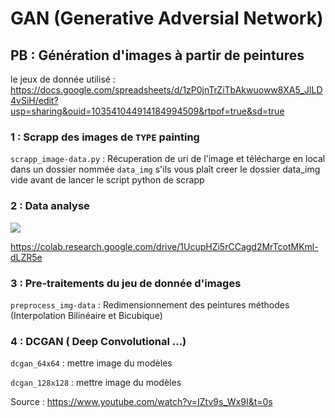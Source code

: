 # GAN (Generative Adversial Network)

## PB : Génération d'images à partir de peintures

le jeux de donnée utilisé : https://docs.google.com/spreadsheets/d/1zP0jnTrZiTbAkwuoww8XA5_JlLD4vSiH/edit?usp=sharing&ouid=103541044914184994509&rtpof=true&sd=true

### 1 : Scrapp des images de `TYPE` painting 

`scrapp_image-data.py` : Récuperation de uri de l'image et télécharge en local dans un dossier nommée `data_img` s'ils vous plaît creer le dossier data_img vide avant de lancer le script python de scrapp   


### 2 : Data analyse

![](https://github.com/ConstantjuniorAmos/Ganisme/blob/master/timelapse_image.gif)

https://colab.research.google.com/drive/1UcupHZi5rCCagd2MrTcotMKml-dLZR5e



### 3 : Pre-traitements du jeu de donnée d'images

`preprocess_img-data` : Redimensionnement des peintures méthodes (Interpolation Bilinéaire et Bicubique)


### 4 : DCGAN ( Deep Convolutional ...)

`dcgan_64x64` : mettre image du modèles

`dcgan_128x128` : mettre image du modèles


Source : https://www.youtube.com/watch?v=IZtv9s_Wx9I&t=0s
